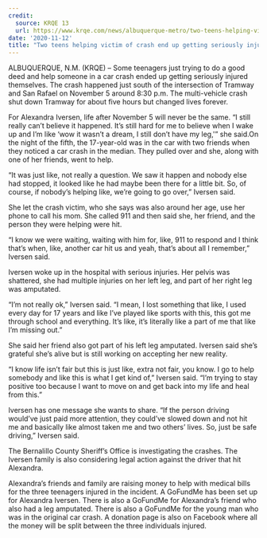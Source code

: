```yaml
---
credit:
  source: KRQE 13
  url: https://www.krqe.com/news/albuquerque-metro/two-teens-helping-victim-of-crash-end-up-getting-seriously-injured/
date: '2020-11-12'
title: "Two teens helping victim of crash end up getting seriously injured"
---
```

ALBUQUERQUE, N.M. (KRQE) – Some teenagers just trying to do a good deed and help someone in a car crash ended up getting seriously injured themselves. The crash happened just south of the intersection of Tramway and San Rafael on November 5 around 8:30 p.m. The multi-vehicle crash shut down Tramway for about five hours but changed lives forever.

For Alexandra Iversen, life after November 5 will never be the same. “I still really can’t believe it happened. It’s still hard for me to believe when I wake up and I’m like ‘wow it wasn’t a dream, I still don’t have my leg,'” she said.On the night of the fifth, the 17-year-old was in the car with two friends when they noticed a car crash in the median. They pulled over and she, along with one of her friends, went to help.

“It was just like, not really a question. We saw it happen and nobody else had stopped, it looked like he had maybe been there for a little bit. So, of course, if nobody’s helping like, we’re going to go over,” Iversen said.

She let the crash victim, who she says was also around her age, use her phone to call his mom. She called 911 and then said she, her friend, and the person they were helping were hit.

“I know we were waiting, waiting with him for, like, 911 to respond and I think that’s when, like, another car hit us and yeah, that’s about all I remember,” Iversen said.

Iversen woke up in the hospital with serious injuries. Her pelvis was shattered, she had multiple injuries on her left leg, and part of her right leg was amputated.

“I’m not really ok,” Iversen said. “I mean, I lost something that like, I used every day for 17 years and like I’ve played like sports with this, this got me through school and everything. It’s like, it’s literally like a part of me that like I’m missing out.”

She said her friend also got part of his left leg amputated. Iversen said she’s grateful she’s alive but is still working on accepting her new reality.

“I know life isn’t fair but this is just like, extra not fair, you know. I go to help somebody and like this is what I get kind of,” Iversen said. “I’m trying to stay positive too because I want to move on and get back into my life and heal from this.”

Iversen has one message she wants to share. “If the person driving would’ve just paid more attention, they could’ve slowed down and not hit me and basically like almost taken me and two others’ lives. So, just be safe driving,” Iversen said.

The Bernalillo County Sheriff’s Office is investigating the crashes. The Iversen family is also considering legal action against the driver that hit Alexandra.

Alexandra’s friends and family are raising money to help with medical bills for the three teenagers injured in the incident. A GoFundMe has been set up for Alexandra Iversen. There is also a GoFundMe for Alexandra’s friend who also had a leg amputated. There is also a GoFundMe for the young man who was in the original car crash. A donation page is also on Facebook where all the money will be split between the three individuals injured.
